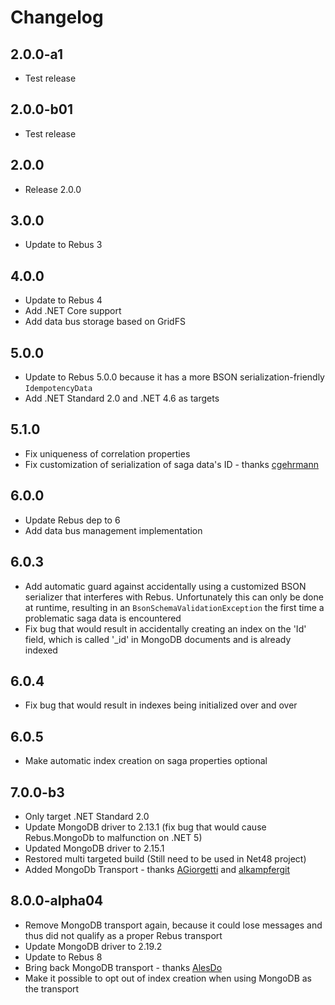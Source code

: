# Changelog

## 2.0.0-a1
* Test release

## 2.0.0-b01
* Test release

## 2.0.0
* Release 2.0.0

## 3.0.0
* Update to Rebus 3

## 4.0.0
* Update to Rebus 4
* Add .NET Core support
* Add data bus storage based on GridFS

## 5.0.0
* Update to Rebus 5.0.0 because it has a more BSON serialization-friendly `IdempotencyData`
* Add .NET Standard 2.0 and .NET 4.6 as targets

## 5.1.0
* Fix uniqueness of correlation properties
* Fix customization of serialization of saga data's ID - thanks [cgehrmann]

## 6.0.0
* Update Rebus dep to 6
* Add data bus management implementation

## 6.0.3
* Add automatic guard against accidentally using a customized BSON serializer that interferes with Rebus. Unfortunately this can only be done at runtime, resulting in an `BsonSchemaValidationException` the first time a problematic saga data is encountered
* Fix bug that would result in accidentally creating an index on the 'Id' field, which is called '_id' in MongoDB documents and is already indexed

## 6.0.4
* Fix bug that would result in indexes being initialized over and over

## 6.0.5
* Make automatic index creation on saga properties optional

## 7.0.0-b3
* Only target .NET Standard 2.0
* Update MongoDB driver to 2.13.1 (fix bug that would cause Rebus.MongoDb to malfunction on .NET 5)
* Updated MongoDB driver to 2.15.1 
* Restored multi targeted build (Still need to be used in Net48 project)
* Added MongoDb Transport - thanks [AGiorgetti] and [alkampfergit]

## 8.0.0-alpha04
* Remove MongoDB transport again, because it could lose messages and thus did not qualify as a proper Rebus transport
* Update MongoDB driver to 2.19.2
* Update to Rebus 8
* Bring back MongoDB transport - thanks [AlesDo]
* Make it possible to opt out of index creation when using MongoDB as the transport


[AGiorgetti]: https://github.com/AGiorgetti
[AlesDo]: https://github.com/AlesDo
[alkampfergit]: https://github.com/alkampfergit
[cgehrmann]: https://github.com/cgehrmann
